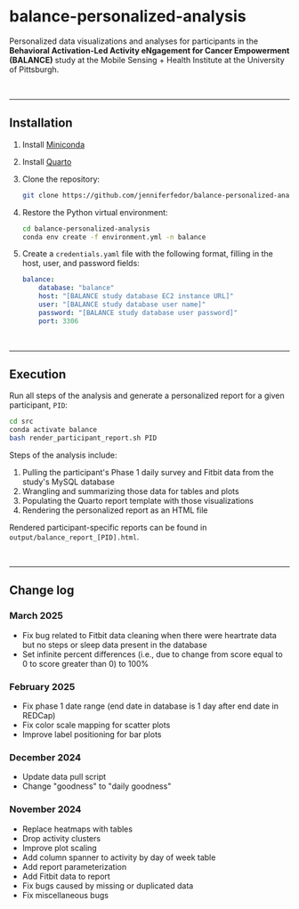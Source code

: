 # balance-personalized-analysis

Personalized data visualizations and analyses for participants in the **Behavioral Activation-Led Activity eNgagement for Cancer Empowerment (BALANCE)** study at the Mobile Sensing + Health Institute at the University of Pittsburgh.  

<br>

---

## Installation

1. Install [Miniconda](https://docs.anaconda.com/free/miniconda/miniconda-install/)

2. Install [Quarto](https://quarto.org/docs/get-started/) 

3. Clone the repository:

    ```bash
    git clone https://github.com/jenniferfedor/balance-personalized-analysis
    ```

4. Restore the Python virtual environment:

    ```bash
    cd balance-personalized-analysis
    conda env create -f environment.yml -n balance
    ```

5. Create a `credentials.yaml` file with the following format, filling in the host, user, and password fields:  

    ```yaml
    balance:
        database: "balance"
        host: "[BALANCE study database EC2 instance URL]"
        user: "[BALANCE study database user name]"
        password: "[BALANCE study database user password]"
        port: 3306
    ```

<br>

---

## Execution 

Run all steps of the analysis and generate a personalized report for a given participant, `PID`:

```bash
cd src
conda activate balance
bash render_participant_report.sh PID
```

Steps of the analysis include:

1. Pulling the participant's Phase 1 daily survey and Fitbit data from the study's MySQL database  
2. Wrangling and summarizing those data for tables and plots  
3. Populating the Quarto report template with those visualizations
4. Rendering the personalized report as an HTML file 

Rendered participant-specific reports can be found in `output/balance_report_[PID].html`.    

<br>

---

## Change log 

### March 2025 
- Fix bug related to Fitbit data cleaning when there were heartrate data but no steps or sleep data present in the database  
- Set infinite percent differences (i.e., due to change from score equal to 0 to score greater than 0) to 100%  

### February 2025
- Fix phase 1 date range (end date in database is 1 day after end date in REDCap)
- Fix color scale mapping for scatter plots  
- Improve label positioning for bar plots

### December 2024  
- Update data pull script  
- Change "goodness" to "daily goodness"  

### November 2024 
- Replace heatmaps with tables  
- Drop activity clusters  
- Improve plot scaling  
- Add column spanner to activity by day of week table  
- Add report parameterization
- Add Fitbit data to report  
- Fix bugs caused by missing or duplicated data  
- Fix miscellaneous bugs  